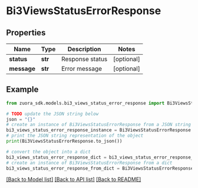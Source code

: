 # Bi3ViewsStatusErrorResponse


## Properties

Name | Type | Description | Notes
------------ | ------------- | ------------- | -------------
**status** | **str** | Response status | [optional] 
**message** | **str** | Error message | [optional] 

## Example

```python
from zuora_sdk.models.bi3_views_status_error_response import Bi3ViewsStatusErrorResponse

# TODO update the JSON string below
json = "{}"
# create an instance of Bi3ViewsStatusErrorResponse from a JSON string
bi3_views_status_error_response_instance = Bi3ViewsStatusErrorResponse.from_json(json)
# print the JSON string representation of the object
print(Bi3ViewsStatusErrorResponse.to_json())

# convert the object into a dict
bi3_views_status_error_response_dict = bi3_views_status_error_response_instance.to_dict()
# create an instance of Bi3ViewsStatusErrorResponse from a dict
bi3_views_status_error_response_from_dict = Bi3ViewsStatusErrorResponse.from_dict(bi3_views_status_error_response_dict)
```
[[Back to Model list]](../README.md#documentation-for-models) [[Back to API list]](../README.md#documentation-for-api-endpoints) [[Back to README]](../README.md)



